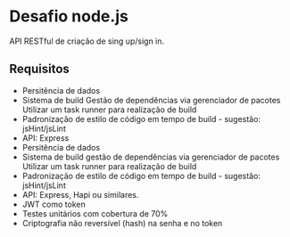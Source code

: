# Desafio node.js

API RESTful de criação de sing up/sign in.
  
## Requisitos
- Persitência de dados
- Sistema de build Gestão de dependências via gerenciador de pacotes Utilizar um task runner para realização de build
- Padronização de estilo de código em tempo de build - sugestão: jsHint/jsLint  
- API: Express
- Persitência de dados
- Sistema de build gestão de dependências via gerenciador de pacotes Utilizar um task runner para realização de build
- Padronização de estilo de código em tempo de build - sugestão: jsHint/jsLint
- API: Express, Hapi ou similares.
- JWT como token
- Testes unitários com cobertura de 70%
- Criptografia não reversível (hash) na senha e no token
